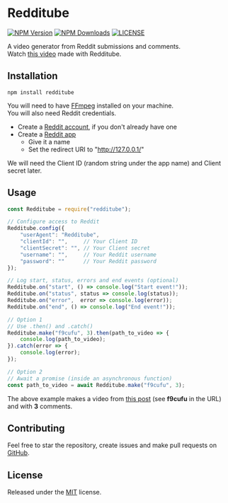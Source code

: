 # Redditube

[![NPM Version](http://img.shields.io/npm/v/redditube.svg?style=flat)](https://www.npmjs.org/package/redditube)
[![NPM Downloads](https://img.shields.io/npm/dm/redditube.svg?style=flat)](https://npmcharts.com/compare/redditube?minimal=true)
[![LICENSE](https://img.shields.io/badge/license-MIT-de4328.svg)](https://github.com/charlypoirier/redditube/blob/master/LICENSE)

A video generator from Reddit submissions and comments.<br/>
Watch [this video](https://streamable.com/7jqjup) made with Redditube.

## Installation
`npm install redditube`

You will need to have [FFmpeg](https://ffmpeg.org/download.html) installed on your machine.<br/>
You will also need Reddit credentials.
- Create a [Reddit account](https://www.reddit.com/register/), if you don't already have one
- Create a [Reddit app](https://ssl.reddit.com/prefs/apps/)
    - Give it a name
    - Set the redirect URI to "http://127.0.0.1/"

We will need the Client ID (random string under the app name) and Client secret later.

## Usage
```js
const Redditube = require("redditube");

// Configure access to Reddit
Redditube.config({
    "userAgent": "Redditube",
    "clientId": "",     // Your Client ID
    "clientSecret": "", // Your Client secret
    "username": "",     // Your Reddit username
    "password": ""      // Your Reddit password
});

// Log start, status, errors and end events (optional)
Redditube.on("start", () => console.log("Start event!"));
Redditube.on("status", status => console.log(status));
Redditube.on("error",  error => console.log(error));
Redditube.on("end", () => console.log("End event!"));

// Option 1
// Use .then() and .catch()
Redditube.make("f9cufu", 3).then(path_to_video => {
    console.log(path_to_video);
}).catch(error => {
    console.log(error);
});

// Option 2
// Await a promise (inside an asynchronous function)
const path_to_video = await Redditube.make("f9cufu", 3);
```

The above example makes a video from [this post](https://www.reddit.com/r/AskReddit/comments/f9cufu/what_are_some_ridiculous_history_facts/) (see **f9cufu** in the URL) and with **3** comments.

## Contributing
Feel free to star the repository, create issues and make pull requests on [GitHub](https://github.com/charlypoirier/redditube).

## License
Released under the [MIT](https://github.com/charlypoirier/redditube/blob/master/LICENSE) license.
